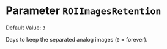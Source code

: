 # Parameter `ROIImagesRetention`
Default Value: `3`

Days to keep the separated analog images (`0` = forever).
